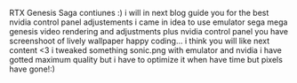 RTX Genesis Saga contiunes :)
i will in next blog guide you for the best  nvidia control panel adjustements
i came in idea to use emulator sega mega genesis video rendering and adjustments plus nvidia control panel
you have screenshoot of lively wallpaper
happy coding...
i think you will like next content <3
i tweaked something sonic.png with emulator and nvidia i have gotted maximum quality but i have to optimize it when have time but pixels have gone!:)
